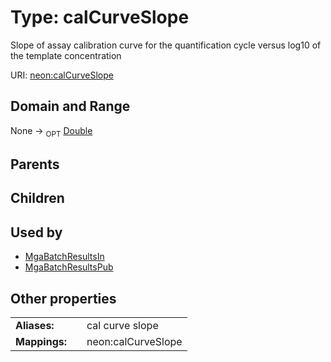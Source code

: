 
# Type: calCurveSlope


Slope of assay calibration curve for the quantification cycle versus log10 of the template concentration

URI: [neon:calCurveSlope](https://data.neonscience.org/calCurveSlope)


## Domain and Range

None ->  <sub>OPT</sub> [Double](types/Double.md)

## Parents


## Children


## Used by

 * [MgaBatchResultsIn](MgaBatchResultsIn.md)
 * [MgaBatchResultsPub](MgaBatchResultsPub.md)

## Other properties

|  |  |  |
| --- | --- | --- |
| **Aliases:** | | cal curve slope |
| **Mappings:** | | neon:calCurveSlope |

